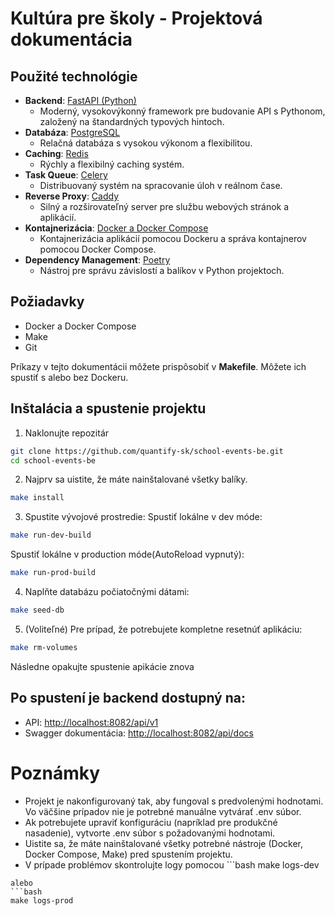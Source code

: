 # Kultúra pre školy - Projektová dokumentácia

## Použité technológie

- **Backend**: [FastAPI (Python)](https://fastapi.tiangolo.com)
  - Moderný, vysokovýkonný framework pre budovanie API s Pythonom, založený na štandardných typových hintoch.
- **Databáza**: [PostgreSQL](https://www.postgresql.org/docs/)
  - Relačná databáza s vysokou výkonom a flexibilitou.
- **Caching**: [Redis](https://redis.io/docs/latest/)
  - Rýchly a flexibilný caching systém.
- **Task Queue**: [Celery](https://docs.celeryq.dev/en/stable/#)
  - Distribuovaný systém na spracovanie úloh v reálnom čase.
- **Reverse Proxy**: [Caddy](https://caddyserver.com/docs/)
  - Silný a rozširovateľný server pre službu webových stránok a aplikácií.
- **Kontajnerizácia**: [Docker a Docker Compose](https://docs.docker.com/compose/)
  - Kontajnerizácia aplikácií pomocou Dockeru a správa kontajnerov pomocou Docker Compose.
- **Dependency Management**: [Poetry](https://python-poetry.org/docs/)
  - Nástroj pre správu závislostí a balíkov v Python projektoch.

## Požiadavky

- Docker a Docker Compose
- Make
- Git

Príkazy v tejto dokumentácii môžete prispôsobiť v **Makefile**. Môžete ich spustiť s alebo bez Dockeru.

## Inštalácia a spustenie projektu

1. Naklonujte repozitár
```bash
git clone https://github.com/quantify-sk/school-events-be.git
cd school-events-be
```

2. Najprv sa uistite, že máte nainštalované všetky balíky.

```bash
make install
```

3. Spustite vývojové prostredie: 
Spustiť lokálne v dev móde:
```bash
make run-dev-build
```
Spustiť lokálne v production móde(AutoReload vypnutý):
```bash
make run-prod-build
```

4. Naplňte databázu počiatočnými dátami:
```bash
make seed-db
```

5. (Voliteľné) Pre prípad, že potrebujete kompletne resetnúť aplikáciu:
```bash
make rm-volumes
```
Následne opakujte spustenie apikácie znova

## Po spustení je backend dostupný na:
- API: [http://localhost:8082/api/v1](http://localhost:8002/api/v1) 
- Swagger dokumentácia: [http://localhost:8082/api/docs](http://localhost:8002/api/docs) 

# Poznámky
- Projekt je nakonfigurovaný tak, aby fungoval s    predvolenými hodnotami. Vo väčšine prípadov nie je potrebné manuálne vytvárať .env súbor.
- Ak potrebujete upraviť konfiguráciu (napríklad pre produkčné nasadenie), vytvorte .env súbor s požadovanými hodnotami.
- Uistite sa, že máte nainštalované všetky potrebné nástroje (Docker, Docker Compose, Make) pred spustením projektu.
- V prípade problémov skontrolujte logy pomocou ```bash
make logs-dev
``` 
alebo
```bash
make logs-prod
``` 